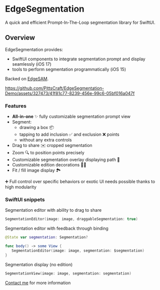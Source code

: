 # EdgeSegmentation

A quick and efficient Prompt-In-The-Loop segmentation library for SwiftUI.

## Overview

EdgeSegmentation provides:

- SwiftUI components to integrate segmentation prompt and display seamlessly (iOS 17)
- tools to perform segmentation programmatically (iOS 15)

Backed on [EdgeSAM](https://github.com/chongzhou96/EdgeSAM).

https://github.com/PittsCraft/EdgeSegmentation-Demo/assets/327473/41f81c77-8239-456e-99c6-05bf016a047f

### Features

- **All-in-one** ✨ fully customizable segmentation prompt view
- Segment:
  - drawing a box 📦
  - tapping to add inclusion ✅ and exclusion ❌ points
  - without any extra controls
- Drag to share ✉️ cropped segmentation
- Zoom 🔍 to position points precisely
- Customizable segmentation overlay displaying path 🎨
- Customizable edition decorations 👨‍🎨
- Fit / fill image display 🏞️ 

➕ Full control over specific behaviors or exotic UI needs possible thanks to high modularity

### SwiftUI snippets

Segmentation editor with ability to drag to share

```swift
SegmentationEditor(image: image, draggableSegmentation: true)
```

Segmentation editor with feedback through binding

```swift
@State var segmentation: Segmentation?

func body() -> some View {
   SegmentationEditor(image: image, segmentation: $segmentation)
}
```

Segmentation display (no edition)

```swift
SegmentationView(image: image, segmentation: segmentation)
```

[Contact me](mailto:pierre@pittscraft.com?subject=EdgeSegmentation%20info) for more information
